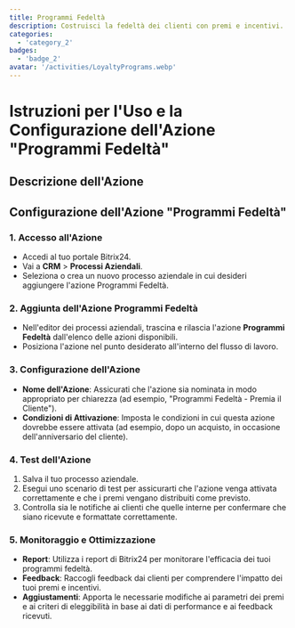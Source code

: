 ```yaml
---
title: Programmi Fedeltà
description: Costruisci la fedeltà dei clienti con premi e incentivi.
categories: 
  - 'category_2'
badges: 
  - 'badge_2'
avatar: '/activities/LoyaltyPrograms.webp'
---
```

# Istruzioni per l'Uso e la Configurazione dell'Azione "Programmi Fedeltà"

## Descrizione dell'Azione

## **Configurazione dell'Azione "Programmi Fedeltà"**

### 1. Accesso all'Azione
- Accedi al tuo portale Bitrix24.
- Vai a **CRM** > **Processi Aziendali**.
- Seleziona o crea un nuovo processo aziendale in cui desideri aggiungere l'azione Programmi Fedeltà.

### 2. Aggiunta dell'Azione Programmi Fedeltà
- Nell'editor dei processi aziendali, trascina e rilascia l'azione **Programmi Fedeltà** dall'elenco delle azioni disponibili.
- Posiziona l'azione nel punto desiderato all'interno del flusso di lavoro.

### 3. Configurazione dell'Azione
- **Nome dell'Azione**: Assicurati che l'azione sia nominata in modo appropriato per chiarezza (ad esempio, "Programmi Fedeltà - Premia il Cliente").
- **Condizioni di Attivazione**: Imposta le condizioni in cui questa azione dovrebbe essere attivata (ad esempio, dopo un acquisto, in occasione dell'anniversario del cliente).

### 4. Test dell'Azione
1. Salva il tuo processo aziendale.
2. Esegui uno scenario di test per assicurarti che l'azione venga attivata correttamente e che i premi vengano distribuiti come previsto.
3. Controlla sia le notifiche ai clienti che quelle interne per confermare che siano ricevute e formattate correttamente.

### 5. Monitoraggio e Ottimizzazione
- **Report**: Utilizza i report di Bitrix24 per monitorare l'efficacia dei tuoi programmi fedeltà.
- **Feedback**: Raccogli feedback dai clienti per comprendere l'impatto dei tuoi premi e incentivi.
- **Aggiustamenti**: Apporta le necessarie modifiche ai parametri dei premi e ai criteri di eleggibilità in base ai dati di performance e ai feedback ricevuti.